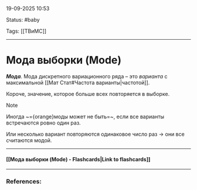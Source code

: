 
19-09-2025 10:53

Status: #baby 

Tags: [[ТВиМС]]

---
# Мода выборки (Mode)

**_Мода_**. Мода дискретного вариационного ряда – это _варианта_ с максимальной [[Мат Стат#Частота варианты|частотой]].

Короче, значение, которое больше всех повторяется в выборке.

> [!note] 
> Иногда ~={orange}моды может не быть=~, если все варианты встречаются ровно один раз.
> 
> Или несколько вариант повторяются одинаковое число раз -> они все считаются модой. 

----
#### [[Мода выборки (Mode) - Flashcards|Link to flashcards]]



---
### References:

